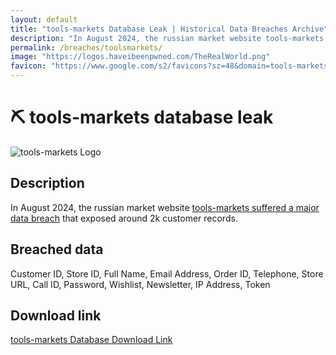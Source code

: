 ```yaml
---
layout: default
title: "tools-markets Database Leak | Historical Data Breaches Archive"
description: "In August 2024, the russian market website tools-markets suffered a major data breach that exposed around 2k customer records."
permalink: /breaches/toolsmarkets/
image: "https://logos.haveibeenpwned.com/TheRealWorld.png"
favicon: "https://www.google.com/s2/favicons?sz=48&domain=tools-markets.ru"
---
```


# ⛏️ tools-markets database leak

![tools-markets Logo](https://tools-markets.ru/image/data/logo.png)

## Description

In August 2024, the russian market website <a href="https://darkwebinformer.com/anonmoose-allegedly-leaked-toolsmarkets-database/" target="_blank" rel="noopener">tools-markets suffered a major data breach</a> that exposed around 2k customer records.

## Breached data

Customer ID, Store ID, Full Name, Email Address, Order ID, Telephone, Store URL, Call ID, Password, Wishlist, Newsletter, IP Address, Token

## Download link

[tools-markets Database Download Link](https://buzzheavier.com/cuk7jj9y3iya)